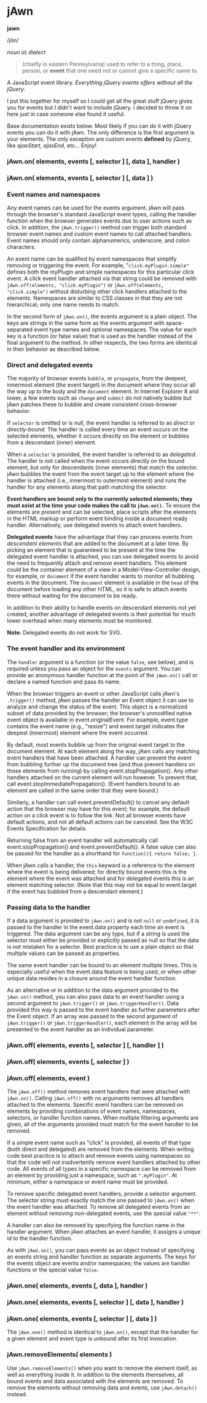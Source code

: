 # jAwn

**jawn**

/jôn/

_noun `US` dialect_
> (chiefly in eastern Pennsylvania) used to refer to a thing, place, person, or **event** that one need not or cannot give a specific name to.

A JavaScript event library. _Everything jQuery events offers without all the jQuery._

I put this together for myself so I could get all the great stuff jQuery gives you for events but I didn't want to include jQuery. I decided to throw it on here just in case someone else found it useful.

Base documentation exists below. Most likely if you can do it with jQuery events you can do it with jAwn. The only difference is the first argument is your elements. The only exception are custom events **defined** by jQuery, like _ajaxStart_, _ajaxEnd_, etc... Enjoy!

### jAwn.on( elements, events [, selector ] [, data ], handler )
### jAwn.on( elements, events [, selector ] [, data ] )

### Event names and namespaces

Any event names can be used for the events argument. jAwn will pass through the browser's standard JavaScript event types, calling the handler function when the browser generates events due to user actions such as click. In addition, the `jAwn.trigger()` method can trigger both standard browser event names and custom event names to call attached handlers. Event names should only contain alphanumerics, underscore, and colon characters.

An event name can be qualified by event namespaces that simplify removing or triggering the event. For example, "`click.myPlugin.simple"` defines both the myPlugin and simple namespaces for this particular click event. A click event handler attached via that string could be removed with `jAwn.off(elements, "click.myPlugin")` or `jAwn.off(elements, "click.simple")` without disturbing other click handlers attached to the elements. Namespaces are similar to CSS classes in that they are not hierarchical; only one name needs to match. 

In the second form of `jAwn.on()`, the events argument is a plain object. The keys are strings in the same form as the events argument with space-separated event type names and optional namespaces. The value for each key is a function (or false value) that is used as the handler instead of the final argument to the method. In other respects, the two forms are identical in their behavior as described below.

### Direct and delegated events

The majority of browser events `bubble`, or `propagate`, from the deepest, innermost element (the event target) in the document where they occur all the way up to the body and the `document` element. In Internet Explorer 8 and lower, a few events such as `change` and `submit` do not natively bubble but jAwn patches these to bubble and create consistent cross-browser behavior.

If `selector` is omitted or is null, the event handler is referred to as _direct_ or _directly-bound_. The handler is called every time an event occurs on the selected elements, whether it occurs directly on the element or bubbles from a descendant (inner) element.

When a `selector` is provided, the event handler is referred to as _delegated_. The handler is not called when the event occurs directly on the bound element, but only for descendants (inner elements) that match the selector. jAwn bubbles the event from the event target up to the element where the handler is attached (i.e., innermost to outermost element) and runs the handler for any elements along that path matching the selector.

**Event handlers are bound only to the currently selected elements; they must exist at the time your code makes the call to `jAwn.on()`.** To ensure the elements are present and can be selected, place scripts after the elements in the HTML markup or perform event binding inside a document ready handler. Alternatively, use delegated events to attach event handlers.

**Delegated events** have the advantage that they can process events from _descendant elements_ that are added to the document at a later time. By picking an element that is guaranteed to be present at the time the delegated event handler is attached, you can use delegated events to avoid the need to frequently attach and remove event handlers. This element could be the container element of a view in a Model-View-Controller design, for example, or `document` if the event handler wants to monitor all bubbling events in the document. The `document` element is available in the `head` of the document before loading any other HTML, so it is safe to attach events there without waiting for the document to be ready.

In addition to their ability to handle events on descendant elements not yet created, another advantage of delegated events is their potential for much lower overhead when many elements must be monitored.

**Note:** Delegated events do not work for SVG.

### The event handler and its environment

The `handler` argument is a function (or the value `false`, see below), and is required unless you pass an object for the `events` argument. You can provide an anonymous handler function at the point of the `jAwn.on()` call or declare a named function and pass its name.

When the browser triggers an event or other JavaScript calls jAwn's `.trigger()` method, jAwn passes the handler an Event object it can use to analyze and change the status of the event. This object is a normalized subset of data provided by the browser; the browser's unmodified native event object is available in event.originalEvent. For example, event.type contains the event name (e.g., "resize") and event.target indicates the deepest (innermost) element where the event occurred.

By default, most events bubble up from the original event target to the document element. At each element along the way, jAwn calls any matching event handlers that have been attached. A handler can prevent the event from bubbling further up the document tree (and thus prevent handlers on those elements from running) by calling event.stopPropagation(). Any other handlers attached on the current element will run however. To prevent that, call event.stopImmediatePropagation(). (Event handlers bound to an element are called in the same order that they were bound.)

Similarly, a handler can call event.preventDefault() to cancel any default action that the browser may have for this event; for example, the default action on a click event is to follow the link. Not all browser events have default actions, and not all default actions can be canceled. See the W3C Events Specification for details.

Returning false from an event handler will automatically call event.stopPropagation() and event.preventDefault(). A false value can also be passed for the handler as a shorthand for `function(){ return false; }`.

When jAwn calls a handler, the `this` keyword is a reference to the element where the event is being delivered; for directly bound events this is the element where the event was attached and for delegated events this is an element matching selector. (Note that this may not be equal to event.target if the event has bubbled from a descendant element.)

### Passing data to the handler

If a data argument is provided to `jAwn.on()` and is not `null` or `undefined`, it is passed to the handler in the event.data property each time an event is triggered. The data argument can be any type, but if a string is used the selector must either be provided or explicitly passed as null so that the data is not mistaken for a selector. Best practice is to use a plain object so that multiple values can be passed as properties.

The same event handler can be bound to an element multiple times. This is especially useful when the event.data feature is being used, or when other unique data resides in a closure around the event handler function.

As an alternative or in addition to the data argument provided to the `jAwn.on()` method, you can also pass data to an event handler using a second argument to `jAwn.trigger()` or `jAwn.triggerHandler()`. Data provided this way is passed to the event handler as further parameters after the Event object. If an array was passed to the second argument of `jAwn.trigger()` or `jAwn.triggerHandler()`, each element in the array will be presented to the event handler as an individual parameter.

### jAwn.off( elements, events [, selector ] [, handler ] )
### jAwn.off( elements, events [, selector ] )
### jAwn.off( elements, event )

The `jAwn.off()` method removes event handlers that were attached with `jAwn.on()`. Calling `jAwn.off()` with no arguments removes all handlers attached to the elements. Specific event handlers can be removed on elements by providing combinations of event names, namespaces, selectors, or handler function names. When multiple filtering arguments are given, all of the arguments provided must match for the event handler to be removed.

If a simple event name such as "click" is provided, all events of that type (both direct and delegated) are removed from the elements. When writing code best practice is to attach and remove events using namespaces so that the code will not inadvertently remove event handlers attached by other code. All events of all types in a specific namespace can be removed from an element by providing just a namespace, such as `".myPlugin"`. At minimum, either a namespace or event name must be provided.

To remove specific delegated event handlers, provide a selector argument. The selector string must exactly match the one passed to `jAwn.on()` when the event handler was attached. To remove all delegated events from an element without removing non-delegated events, use the special value `"**"`.

A handler can also be removed by specifying the function name in the handler argument. When jAwn attaches an event handler, it assigns a unique id to the handler function.

As with `jAwn.on()`, you can pass events as an object instead of specifying an events string and handler function as separate arguments. The keys for the events object are events and/or namespaces; the values are handler functions or the special value `false`.

### jAwn.one( elements, events [, data ], handler )
### jAwn.one( elements, events [, selector ] [, data ], handler )
### jAwn.one( elements, events [, selector ] [, data ] )

The `jAwn.one()` method is identical to `jAwn.on()`, except that the handler for a given element and event type is unbound after its first invocation.

### jAwn.removeElements( elements )

Use `jAwn.removeElements()` when you want to remove the element itself, as well as everything inside it. In addition to the elements themselves, all bound events and data associated with the elements are removed. To remove the elements without removing data and events, use `jAwn.detach()` instead.

